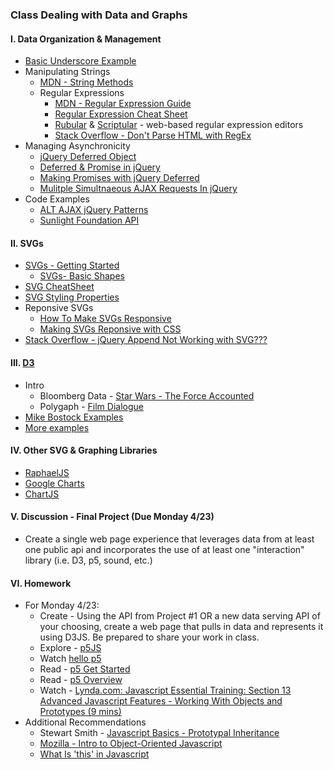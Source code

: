 ### Class Dealing with Data and Graphs

#### I. Data Organization & Management
* [Basic Underscore Example](https://github.com/ITP-Mashups/Mashups/blob/master/08_Dealing_With_Data/Basic_Underscore/friends.js)
* Manipulating Strings
	* [MDN - String Methods](https://developer.mozilla.org/en-US/docs/Web/JavaScript/Reference/Global_Objects/String/prototype#Properties)
	* Regular Expressions
		* [MDN - Regular Expression Guide](https://developer.mozilla.org/en-US/docs/Web/JavaScript/Guide/Regular_Expressions)
		* [Regular Expression Cheat Sheet](http://www.cheatography.com/davechild/cheat-sheets/regular-expressions/)
		* [Rubular](http://rubular.com/) & [Scriptular](http://scriptular.com/) - web-based regular expression editors
		* [Stack Overflow - Don't Parse HTML with RegEx](http://stackoverflow.com/questions/1732348/regex-match-open-tags-except-xhtml-self-contained-tags)
* Managing Asynchronicity
	* [jQuery Deferred Object](http://api.jquery.com/category/deferred-object/)
	* [Deferred & Promise in jQuery](http://www.bitstorm.org/weblog/2012-1/Deferred_and_promise_in_jQuery.html)
	* [Making Promises with jQuery Deferred](http://www.htmlgoodies.com/beyond/javascript/making-promises-with-jquery-deferred.html)
	* [Mulitple Simultnaeous AJAX Requests In jQuery](http://css-tricks.com/multiple-simultaneous-ajax-requests-one-callback-jquery/)
* Code Examples
	* [ALT AJAX jQuery Patterns](https://github.com/ITP-Mashups/Mashups/tree/master/08_Dealing_With_Data/Alt_AJAX_jQuery_Patterns)
	* [Sunlight Foundation API](https://projects.propublica.org/api-docs/congress-api/)

#### II. SVGs
* [SVGs - Getting Started](https://developer.mozilla.org/en-US/docs/Web/SVG/Tutorial/Getting_Started)
	* [SVGs- Basic Shapes](https://developer.mozilla.org/en-US/docs/Web/SVG/Tutorial/Basic_Shapes)
* [SVG CheatSheet](http://www.cheat-sheets.org/own/svg/index.xhtml)
* [SVG Styling Properties](http://www.w3.org/TR/SVG/styling.html#SVGStylingProperties)
* Reponsive SVGs
	* [How To Make SVGs Responsive](https://css-tricks.com/scale-svg/)
	* [Making SVGs Reponsive with CSS](http://tympanus.net/codrops/2014/08/19/making-svgs-responsive-with-css/)
* [Stack Overflow - jQuery Append Not Working with SVG???](http://stackoverflow.com/questions/3642035/jquerys-append-not-working-with-svg-element/7381068#7381068)

#### III. [D3](http://d3js.org/)  
* Intro
	* Bloomberg Data - [Star Wars - The Force Accounted](http://www.bloomberg.com/graphics/2015-star-wars-the-force-accounted/)  
	* Polygaph - [Film Dialogue](http://polygraph.cool/films/)  
* [Mike Bostock Examples](http://bost.ocks.org/mike/)
* [More examples](https://bl.ocks.org)

#### IV. Other SVG & Graphing Libraries
* [RaphaelJS](http://dmitrybaranovskiy.github.io/raphael/)
* [Google Charts](https://developers.google.com/chart/)
* [ChartJS](http://www.chartjs.org/)

#### V. Discussion - Final Project (Due Monday 4/23)
* Create a single web page experience that leverages data from at least one public api and incorporates the use of at least one "interaction" library (i.e. D3, p5, sound, etc.)

#### VI. Homework
* For Monday 4/23:
	* Create - Using the API from Project #1 OR a new data serving API of your choosing, create a web page that pulls in data and represents it using D3JS. Be prepared to share your work in class. 
 	* Explore - [p5JS](http://p5js.org/)
	* Watch [hello p5](http://hello.p5js.org/)
	* Read - [p5 Get Started](http://p5js.org/get-started/)
	* Read - [p5 Overview](https://github.com/processing/p5.js/wiki/p5.js-overview)
	* Watch - [Lynda.com: Javascript Essential Training: Section 13 Advanced Javascript Features - Working With Objects and Prototypes (9 mins)](http://www.nyu.edu/its/lynda/)	
* Additional Recommendations
   * Stewart Smith - [Javascript Basics - Prototypal Inheritance](http://stewd.io/javascript/05-1-inheritance.html)
  * [Mozilla - Intro to Object-Oriented Javascript](https://developer.mozilla.org/en-US/docs/Web/JavaScript/Introduction_to_Object-Oriented_JavaScript)
  * [What Is 'this' in Javascript](http://www.sitepoint.com/what-is-this-in-javascript/)
